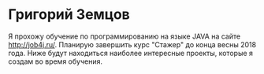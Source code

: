 # Григорий Земцов
Я прохожу обучение по программированию на языке JAVA на сайте http://job4j.ru/. Планирую завершить курс "Стажер" до конца весны 2018 года.
Ниже будут находиться наиболее интересные проекты, которые я создам во время обучения.